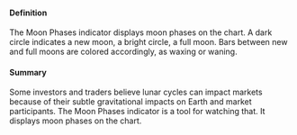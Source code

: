#### Definition

The Moon Phases indicator displays moon phases on the chart. A dark circle indicates a new moon, a bright circle, a full moon. Bars between new and full moons are colored accordingly, as waxing or waning.

#### Summary

Some investors and traders believe lunar cycles can impact markets because of their subtle gravitational impacts on Earth and market participants. The Moon Phases indicator is a tool for watching that. It displays moon phases on the chart.